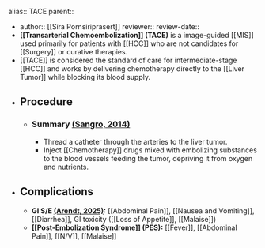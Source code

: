 alias:: TACE
parent::

- author:: [[Sira Pornsiriprasert]] 
  reviewer::
  review-date::
- **[[Transarterial Chemoembolization]] (TACE)** is a image-guided [[MIS]] used primarily for patients with [[HCC]] who are not candidates for [[Surgery]] or curative therapies.
- [[TACE]] is considered the standard of care for intermediate-stage [[HCC]] and works by delivering chemotherapy directly to the [[Liver Tumor]] while blocking its blood supply.
- ## Procedure
	- ### Summary [(Sangro, 2014)]([[References/sangroTransarterialChemoembolizationRadioembolization2014]])
		- Thread a catheter through the arteries to the liver tumor.
		- Inject [[Chemotherapy]] drugs mixed with embolizing substances to the blood vessels feeding the tumor, depriving it from oxygen and nutrients.
- ## Complications
	- **GI S/E [(Arendt, 2025)]([[References/arendtGastrointestinalSideEffects2025]]):** [[Abdominal Pain]], [[Nausea and Vomiting]], [[Diarrhea]], GI toxicity ([[Loss of Appetite]], [[Malaise]])
	- **[[Post-Embolization Syndrome]] (PES):** [[Fever]], [[Abdominal Pain]], [[N/V]], [[Malaise]]